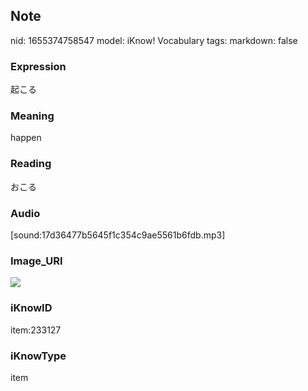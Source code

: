 ## Note
nid: 1655374758547
model: iKnow! Vocabulary
tags: 
markdown: false

### Expression
起こる

### Meaning
happen

### Reading
おこる

### Audio
[sound:17d36477b5645f1c354c9ae5561b6fdb.mp3]

### Image_URI
<img src="a543139fcb592c4a8289b468c4c3c630.jpg">

### iKnowID
item:233127

### iKnowType
item
